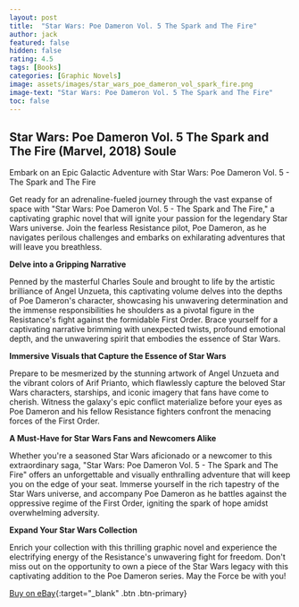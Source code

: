 ```yaml
---
layout: post
title:  "Star Wars: Poe Dameron Vol. 5 The Spark and The Fire"
author: jack
featured: false
hidden: false
rating: 4.5
tags: [Books]
categories: [Graphic Novels]
image: assets/images/star_wars_poe_dameron_vol_spark_fire.png
image-text: "Star Wars: Poe Dameron Vol. 5 The Spark and The Fire"
toc: false
---
```


## Star Wars: Poe Dameron Vol. 5 The Spark and The Fire (Marvel, 2018) Soule

Embark on an Epic Galactic Adventure with Star Wars: Poe Dameron Vol. 5 - The Spark and The Fire

Get ready for an adrenaline-fueled journey through the vast expanse of space with "Star Wars: Poe Dameron Vol. 5 - The Spark and The Fire," a captivating graphic novel that will ignite your passion for the legendary Star Wars universe. Join the fearless Resistance pilot, Poe Dameron, as he navigates perilous challenges and embarks on exhilarating adventures that will leave you breathless.

__Delve into a Gripping Narrative__

Penned by the masterful Charles Soule and brought to life by the artistic brilliance of Angel Unzueta, this captivating volume delves into the depths of Poe Dameron's character, showcasing his unwavering determination and the immense responsibilities he shoulders as a pivotal figure in the Resistance's fight against the formidable First Order. Brace yourself for a captivating narrative brimming with unexpected twists, profound emotional depth, and the unwavering spirit that embodies the essence of Star Wars.

__Immersive Visuals that Capture the Essence of Star Wars__

Prepare to be mesmerized by the stunning artwork of Angel Unzueta and the vibrant colors of Arif Prianto, which flawlessly capture the beloved Star Wars characters, starships, and iconic imagery that fans have come to cherish. Witness the galaxy's epic conflict materialize before your eyes as Poe Dameron and his fellow Resistance fighters confront the menacing forces of the First Order.

__A Must-Have for Star Wars Fans and Newcomers Alike__

Whether you're a seasoned Star Wars aficionado or a newcomer to this extraordinary saga, "Star Wars: Poe Dameron Vol. 5 - The Spark and The Fire" offers an unforgettable and visually enthralling adventure that will keep you on the edge of your seat. Immerse yourself in the rich tapestry of the Star Wars universe, and accompany Poe Dameron as he battles against the oppressive regime of the First Order, igniting the spark of hope amidst overwhelming adversity.

__Expand Your Star Wars Collection__

Enrich your collection with this thrilling graphic novel and experience the electrifying energy of the Resistance's unwavering fight for freedom. Don't miss out on the opportunity to own a piece of the Star Wars legacy with this captivating addition to the Poe Dameron series. May the Force be with you!

[Buy on eBay](https://ebay.us/8EF5qS){:target="_blank" .btn .btn-primary}
